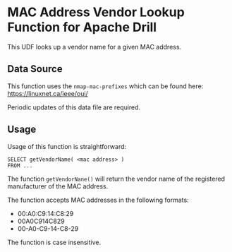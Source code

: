 # MAC Address Vendor Lookup Function for Apache Drill

This UDF looks up a vendor name for a given MAC address.  

## Data Source
This function uses the `nmap-mac-prefixes` which can be found here:
https://linuxnet.ca/ieee/oui/

Periodic updates of this data file are required.

## Usage
Usage of this function is straightforward:

```
SELECT getVendorName( <mac address> )
FROM ...
```

The function `getVendorNane()` will return the vendor name of the registered manufacturer of the  MAC address.

The function accepts MAC addresses in the following formats:

* 00:A0:C9:14:C8:29
* 00A0C914C829
* 00-A0-C9-14-C8-29

The function is case insensitive.